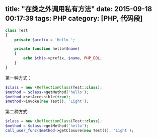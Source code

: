 title: "在类之外调用私有方法"
date: 2015-09-18 00:17:39
tags: PHP
category: [PHP, 代码段]
---

```php
class Test
{
    private $prefix = 'Hello ';

    private function hello($name)
    {
        echo $this->prefix, $name, PHP_EOL;
    }
}
```
第一种方式：

```php
$class = new \ReflectionClass(Test::class);
$method = $class->getMethod('hello');
$method->setAccessible(true);
$method->invoke(new Test(), 'Light');
```

第二种方式:

```php
$class = new \ReflectionClass(Test::class);
$method = $class->getMethod('hello');
call_user_func($method->getClosure(new Test()), 'Light');
```
